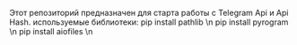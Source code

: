 Этот репозиторий предназначен для старта работы с Telegram Api и Api Hash. 
используемые библиотеки:
  pip install pathlib \n 
  pip install pyrogram \n
  pip install aiofiles \n
